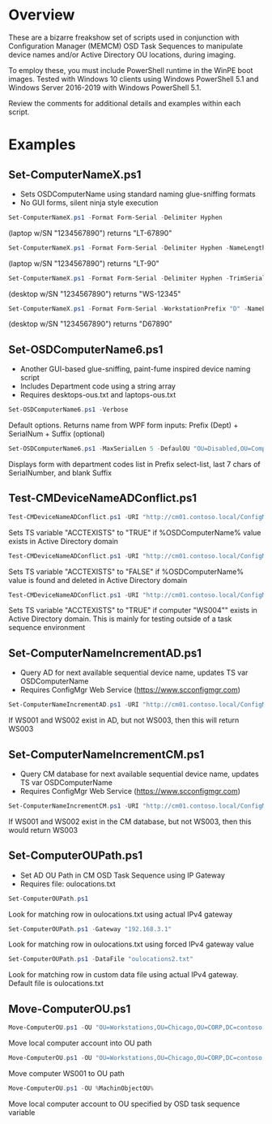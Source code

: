 # Overview

These are a bizarre freakshow set of scripts used in conjunction with Configuration Manager (MEMCM) OSD Task Sequences to manipulate device names and/or Active Directory OU locations, during imaging.

To employ these, you must include PowerShell runtime in the WinPE boot images. Tested with Windows 10 clients using Windows PowerShell 5.1 and Windows Server 2016-2019 with Windows PowerShell 5.1.

Review the comments for additional details and examples within each script.

# Examples

## Set-ComputerNameX.ps1

* Sets OSDComputerName using standard naming glue-sniffing formats
* No GUI forms, silent ninja style execution

```powershell
Set-ComputerNameX.ps1 -Format Form-Serial -Delimiter Hyphen
```

(laptop w/SN "1234567890") returns "LT-67890"

```powershell
Set-ComputerNameX.ps1 -Format Form-Serial -Delimiter Hyphen -NameLength 5
```

(laptop w/SN "1234567890") returns "LT-90"

```powershell
Set-ComputerNameX.ps1 -Format Form-Serial -Delimiter Hyphen -TrimSerialFrom Right
```

(desktop w/SN "1234567890") returns "WS-12345"

```powershell
Set-ComputerNameX.ps1 -Format Form-Serial -WorkstationPrefix "D" -NameLength 6
```

(desktop w/SN "1234567890") returns "D67890"

## Set-OSDComputerName6.ps1

* Another GUI-based glue-sniffing, paint-fume inspired device naming script
* Includes Department code using a string array
* Requires desktops-ous.txt and laptops-ous.txt

```powershell
Set-OSDComputerName6.ps1 -Verbose 
```

Default options. Returns name from WPF form inputs: Prefix (Dept) + SerialNum + Suffix (optional)

```powershell
Set-OSDComputerName6.ps1 -MaxSerialLen 5 -DefaulOU "OU=Disabled,OU=Computers,OU=CORP,DC=contoso,DC=local" -DepartmentsList ("ITS","ACC","EXT","FIN","HRS") -DefaultDeptCode "ITS"
```

Displays form with department codes list in Prefix select-list, last 7 chars of SerialNumber, and blank Suffix

## Test-CMDeviceNameADConflict.ps1

```powershell
Test-CMDeviceNameADConflict.ps1 -URI "http://cm01.contoso.local/ConfigMgrWebService/ConfigMgr.asmx" -SecretKey "12352342" -TSVariable "ACCTEXISTS"
```

Sets TS variable "ACCTEXISTS" to "TRUE" if %OSDComputerName% value exists in Active Directory domain

```powershell
Test-CMDeviceNameADConflict.ps1 -URI "http://cm01.contoso.local/ConfigMgrWebService/ConfigMgr.asmx" -SecretKey "12352342" -TSVariable "ACCTEXISTS" -Delete
```

Sets TS variable "ACCTEXISTS" to "FALSE" if %OSDComputerName% value is found and deleted in Active Directory domain

```powershell
Test-CMDeviceNameADConflict.ps1 -URI "http://cm01.contoso.local/ConfigMgrWebService/ConfigMgr.asmx" -SecretKey "12352342" -TSVariable "ACCTEXISTS" -ComputerName "WS004"
```

Sets TS variable "ACCTEXISTS" to "TRUE" if computer "WS004"" exists in Active Directory domain. This is mainly for testing outside of a task sequence environment

## Set-ComputerNameIncrementAD.ps1

* Query AD for next available sequential device name, updates TS var OSDComputerName
* Requires ConfigMgr Web Service (https://www.scconfigmgr.com)

```powershell
Set-ComputerNameIncrementAD.ps1 -URI "http://cm01.contoso.local/ConfigMgrWebService/ConfigMgr.asmx" -SecretKey "019230912309" -Prefix "WS" -NameLength 5
```

If WS001 and WS002 exist in AD, but not WS003, then this will return WS003

## Set-ComputerNameIncrementCM.ps1

* Query CM database for next available sequential device name, updates TS var OSDComputerName
* Requires ConfigMgr Web Service (https://www.scconfigmgr.com)

```powershell
Set-ComputerNameIncrementCM.ps1 -URI "http://cm01.contoso.local/ConfigMgrWebService/ConfigMgr.asmx" -SecretKey "019230912309" -Prefix "WS" -NameLength 5
```

If WS001 and WS002 exist in the CM database, but not WS003, then this would return WS003

## Set-ComputerOUPath.ps1

* Set AD OU Path in CM OSD Task Sequence using IP Gateway
* Requires file: oulocations.txt

```powershell
Set-ComputerOUPath.ps1
```

Look for matching row in oulocations.txt using actual IPv4 gateway

```powershell
Set-ComputerOUPath.ps1 -Gateway "192.168.3.1"
```

Look for matching row in oulocations.txt using forced IPv4 gateway value

```powershell
Set-ComputerOUPath.ps1 -DataFile "oulocations2.txt"
```

Look for matching row in custom data file using actual IPv4 gateway. Default file is oulocations.txt

## Move-ComputerOU.ps1

```powershell
Move-ComputerOU.ps1 -OU "OU=Workstations,OU=Chicago,OU=CORP,DC=contoso,DC=local"
```

Move local computer account into OU path
```powershell
Move-ComputerOU.ps1 -OU "OU=Workstations,OU=Chicago,OU=CORP,DC=contoso,DC=local" -ComputerName "WS001"
```

Move computer WS001 to OU path

```powershell
Move-ComputerOU.ps1 -OU %MachinObjectOU%
```

Move local computer account to OU specified by OSD task sequence variable
